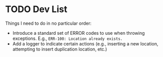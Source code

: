 # TODO Dev List
Things I need to do in no particular order:
* Introduce a standard set of ERROR codes to use when throwing exceptions. E.g., `ERR-100: Location already exists.`
* Add a logger to indicate certain actions (e.g., inserting a new location, attempting to insert duplication location, etc.)